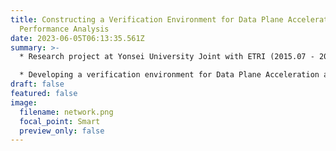 ```yaml
---
title: Constructing a Verification Environment for Data Plane Acceleration and
  Performance Analysis
date: 2023-06-05T06:13:35.561Z
summary: >-
  * Research project at Yonsei University Joint with ETRI (2015.07 - 2015.12)

  * D﻿eveloping a verification environment for Data Plane Acceleration and Performance Analysis
draft: false
featured: false
image:
  filename: network.png
  focal_point: Smart
  preview_only: false
---
```

